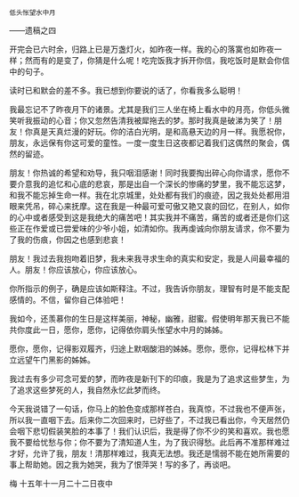     低头怅望水中月 

   ——遗稿之四

   开完会已六时余，归路上已是万盏灯火，如昨夜一样。我的心的落寞也如昨夜一样；然而有的是变了，你猜是什么呢！吃完饭我才拆开你信，我吃饭时是默会你信中的句子。

   读时已和默会的差不多。我已想到你要说的话了，你看我多么聪明！

   我最忘记不了昨夜月下的诸景。尤其是我们三人坐在椅上看水中的月亮，你低头微笑听我振动的心音；你又忽然告清我被犀拖去的梦。那时我真是破涕为笑了！朋友！你真是天真烂漫的好玩。你的洁白光明，是和高悬天边的月一样。我愿祝你，朋友，永远保有你这可爱的童性。一度一度生日这夜都记着我们这偶然的聚会，偶然的留迹。

   朋友！你热诚的希望和劝导，我只咽泪感谢！同时我要掏出碎心向你请求，愿你不要介意我的追忆和心底的悲哀，那是出自一个深长的惨痛的梦里，我不能忘这梦，和我不能忘掉生命一样。我在北京城里，处处都有我们的痕迹，因之我处处都用泪眼来凭吊，碎心来抚摩。这在我是一种最可爱可傲又艳又哀的回忆，在别人，如你的心中或者感受到这是我绝大的痛苦吧！其实我并不痛苦，痛苦的或者还是你们这些正在作爱或已尝爱味的少爷小姐，如清如你。我再虔诚向你朋友请求，你不要为了我的伤痕，你因之也感到悲哀！

   朋友！我过去我抱吻着旧梦，我未来我寻求生命的真实和安定，我是人间最幸福的人。朋友！你应该放心，你应该放心。

   你所指示的例子，确是应该如斯释注。不过，我告诉你朋友，理智有时是不能支配感情的。不信，留你自己体验吧！

   我如今，还羡慕你的生日是这样美丽，神秘，幽雅，甜蜜。假使明年那天我已不能共你度此一日，愿你，愿你，记得依你肩头怅望水中月的姊姊。

   愿你，愿你，记得影双履齐，归途上默咽酸泪的姊姊。愿你，愿你，记得松林下并立远望午门黑影的姊姊。

   我过去有多少可念可爱的梦，而昨夜是新刊下的印痕，我是为了追求这些梦生，为了追求这些梦死的人，我自然永忆此梦而终。

   今天我说错了一句话，你马上的脸色变成那样苍白，我真惊，不过我也不便声张，所以我一直咽下去。后来你二次回来时，已好些了，不过我已看出你，今天居然仍会咽下悲切假装笑脸的本事了！我们认识后，我是得了你不少的笑和喜欢。我也愿我不要给忧愁与你；你不要为了清知道人生，为了我识得愁。此后再不准那样难过才好，允许了我，朋友！清那样难过，我真无法想。我还是懦弱不能在她所需要的事上帮助她。因之我为她哭，我为了恨萍哭！写的多了，再谈吧。

   梅 十五年十一月二十二日夜中

